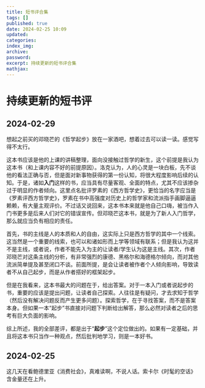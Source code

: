 ```yaml
---
title: 短书评合集
tags: []
published: true
date: 2024-02-25 10:09
updated:
categories:
index_img:
archive:
password:
excerpt: 持续更新的短书评合集
mathjax:
---
```

#  持续更新的短书评

## 2024-02-29
想起之前买的邓晓芒的《哲学起步》放在一家酒吧，想着过去可以读一读。感觉写得不太行。

这本书应该是他的上课的讲稿整理，面向没接触过哲学的新生，这个前提是我认为这本书（和上课内容不好的前提原因）。洛克认为，人的心灵是一块白板，先不谈他的看法正确与否，但是面对新事物获得的第一份认知，将很大程度影响后续的认知。于是，诸如**入门**这样的书，应当具有尽量客观、全面的特点，尤其不应该掺杂过于明显的作者倾向。这里点名批评罗素的《西方哲学史》，更恰当的名字应当是《罗素评西方哲学史》，罗素在书中高强度对历史上的哲学家和流派指手画脚逼逼赖赖，有大量主观评价。不过话又说回来，这本书本来就是他自己口嗨，被当作入门书更多是后来人们对它的错误宣传。但邓晓芒这本书，就是为了新人入门哲学，那么就应当负有相应的责任。

首先，书的主线是人的本质和人的自由，这实际上只是西方哲学的其中一个线索。这当然是一个重要的线索，也可以和诸如形而上学等领域有联系；但是我认为这并不是主线，或者说，作者不能先入为主的让读者/学生认为这是主线。其次，作者邓晓芒对这条主线的分析，有非常强烈的康德、黑格尔和海德格尔倾向，而对其他流派简单提及甚至闭口不谈。前面所提，是会让读者被作者个人倾向影响，导致读者不从自己起步，而是从作者搭好的框架起步。

但是在我看来，这本书最大的问题在于，给出答案。对于一本入门或者说起步的书，重要的应该是提出问题，让读者自己探索。人往往是有疑问，才去求知于哲学（然后没有解决问题反而产生更多问题）。探索哲学，在于寻找答案，而不是答案本身。但如果一本“起步”书直接对问题下判断给出解答，那么必然对读者之后的思考有巨大负面的影响。

综上所述，我的全部差评，都是出于“**起步**”这个定位做出的。如果有一定基础，并且将这本书只当作一种观点，然后批判地学习，则是一本好书。

## 2024-02-25
这几天在看鲍德里亚《消费社会》，真难读啊，不说人话。索卡尔《时髦的空话》含金量还在上升。
